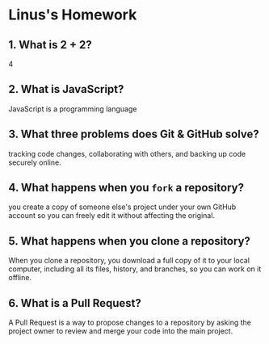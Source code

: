 # Linus's Homework

## 1. What is 2 + 2?

4

## 2. What is JavaScript?

JavaScript is a programming language

## 3. What three problems does Git & GitHub solve?

 tracking code changes, collaborating with others, and backing up code securely online.

## 4. What happens when you `fork` a repository?

you create a copy of someone else's project under your own GitHub account so you can freely edit it without affecting the original.

## 5. What happens when you clone a repository?

When you clone a repository, you download a full copy of it to your local computer, including all its files, history, and branches, so you can work on it offline.

## 6. What is a Pull Request?

A Pull Request is a way to propose changes to a repository by asking the project owner to review and merge your code into the main project.
